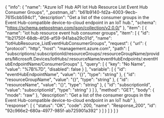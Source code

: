{
  "info": {
    "name": "Azure IoT Hub API Iot Hub Resource List Event Hub Consumer Groups",
    "_postman_id": "b61b9140-fd2a-4003-9ecb-7615cbb594c1",
    "description": "Get a list of the consumer groups in the Event Hub-compatible device-to-cloud endpoint in an IoT hub.",
    "schema": "https://schema.getpostman.com/json/collection/v2.0.0/"
  },
  "item": [
    {
      "name": "iot hub resource event hub consumer groups",
      "item": [
        {
          "id": "1b21750f-68db-4f26-af59-941aba29c01d",
          "name": "IotHubResource_ListEventHubConsumerGroups",
          "request": {
            "url": {
              "protocol": "http",
              "host": "management.azure.com",
              "path": [
                "subscriptions/:subscriptionId/resourceGroups/:resourceGroupName/providers/Microsoft.Devices/IotHubs/:resourceName/eventHubEndpoints/:eventHubEndpointName/ConsumerGroups"
              ],
              "query": [
                {
                  "key": "No Name",
                  "value": "%7B%7D",
                  "disabled": false
                }
              ],
              "variable": [
                {
                  "id": "eventHubEndpointName",
                  "value": "{}",
                  "type": "string"
                },
                {
                  "id": "resourceGroupName",
                  "value": "{}",
                  "type": "string"
                },
                {
                  "id": "resourceName",
                  "value": "{}",
                  "type": "string"
                },
                {
                  "id": "subscriptionId",
                  "value": "subscriptionId",
                  "type": "string"
                }
              ]
            },
            "method": "GET",
            "body": {
              "mode": "raw"
            },
            "description": "Get a list of the consumer groups in the Event Hub-compatible device-to-cloud endpoint in an IoT hub"
          },
          "response": [
            {
              "status": "OK",
              "code": 200,
              "name": "Response_200",
              "id": "92c966e2-680a-4977-985f-ab725901a392"
            }
          ]
        }
      ]
    }
  ]
}